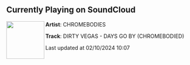 ## Currently Playing on SoundCloud

[<img align="left" width="100" src="https://i1.sndcdn.com/artworks-yoI3yqA4ucvEZ34D-vEJgOg-t500x500.jpg">](https://soundcloud.com/chromebodies/daysgoby)

**Artist**: CHROMEBODIES 

**Track**: DIRTY VEGAS - DAYS GO BY (CHROMEBODIED)

Last updated at 02/10/2024 10:07
